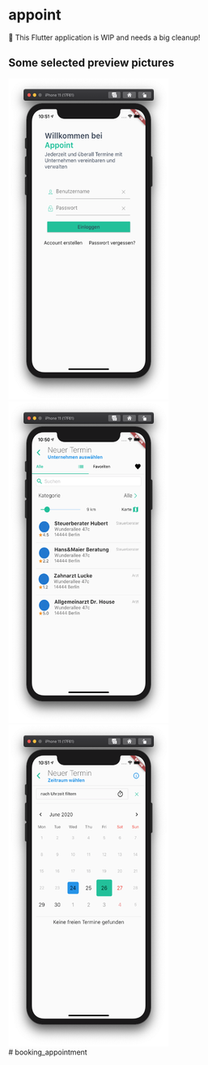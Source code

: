 # appoint

:construction: This Flutter application is WIP and needs a big cleanup!

## Some selected preview pictures
<div>
  
<img src="images/preview/singin.png" width="317" height="634"/>
<img src="images/preview/select_company.png" width="317" height="634"/>
<img src="images/preview/select_appointment.png" width="317" height="634"/>
</div>
#   b o o k i n g _ a p p o i n t m e n t 
 
 
